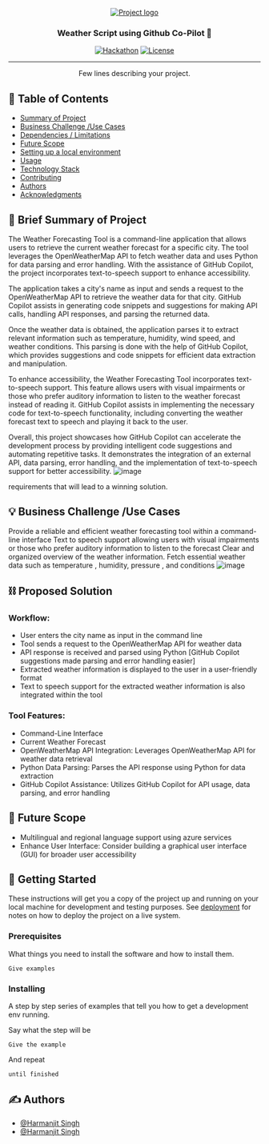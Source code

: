 <p align="center">
  <a href="" rel="noopener">
 <img src="https://i.imgur.com/AZ2iWek.png" alt="Project logo"></a>
</p>
<h3 align="center">Weather Script using Github Co-Pilot 🤖</h3>

<div align="center">

[![Hackathon](https://img.shields.io/badge/hackathon-name-orange.svg)](http://hackathon.url.com)
[![License](https://img.shields.io/badge/license-MIT-blue.svg)](LICENSE.md)

</div>

---

<p align="center"> Few lines describing your project.
    <br> 
</p>

## 📝 Table of Contents

- [Summary of Project](#problem_statement)
- [Business Challenge /Use Cases](#idea)
- [Dependencies / Limitations](#limitations)
- [Future Scope](#future_scope)
- [Setting up a local environment](#getting_started)
- [Usage](#usage)
- [Technology Stack](#tech_stack)
- [Contributing](../CONTRIBUTING.md)
- [Authors](#authors)
- [Acknowledgments](#acknowledgments)

## 🧐 Brief Summary of Project <a name = "problem_statement"></a>
The Weather Forecasting Tool is a command-line application that allows users to retrieve the current weather forecast for a specific city. The tool leverages the OpenWeatherMap API to fetch weather data and uses Python for data parsing and error handling. With the assistance of GitHub Copilot, the project incorporates text-to-speech support to enhance accessibility.

The application takes a city's name as input and sends a request to the OpenWeatherMap API to retrieve the weather data for that city. GitHub Copilot assists in generating code snippets and suggestions for making API calls, handling API responses, and parsing the returned data.

Once the weather data is obtained, the application parses it to extract relevant information such as temperature, humidity, wind speed, and weather conditions. This parsing is done with the help of GitHub Copilot, which provides suggestions and code snippets for efficient data extraction and manipulation.

To enhance accessibility, the Weather Forecasting Tool incorporates text-to-speech support. This feature allows users with visual impairments or those who prefer auditory information to listen to the weather forecast instead of reading it. GitHub Copilot assists in implementing the necessary code for text-to-speech functionality, including converting the weather forecast text to speech and playing it back to the user.

Overall, this project showcases how GitHub Copilot can accelerate the development process by providing intelligent code suggestions and automating repetitive tasks. It demonstrates the integration of an external API, data parsing, error handling, and the implementation of text-to-speech support for better accessibility.
![image](https://github.com/srastika/LoggedOffAt5/assets/55448003/b1d1befd-3714-4bdf-bfdc-79179cbca8b5)

requirements that will lead to a winning solution.

## 💡 Business Challenge /Use Cases <a name = "idea"></a>

Provide a reliable and efficient weather forecasting tool within a command-line interface
Text to speech support allowing users with visual impairments or those who prefer auditory information to listen to the forecast
Clear and organized overview of the weather information. 
Fetch essential weather data such as temperature , humidity, pressure , and conditions
![image](https://github.com/srastika/LoggedOffAt5/assets/55448003/60817090-7977-4b62-bdee-aba3a9da4298)


## ⛓️ Proposed Solution <a name = "limitations"></a>

### Workflow:

- User enters the city name as input in the command line
- Tool sends a request to the OpenWeatherMap API for weather data
- API response is received and parsed using Python [GitHub Copilot suggestions made parsing and error handling easier]
- Extracted weather information is displayed to the user in a user-friendly format
- Text to speech support for the extracted weather information is also integrated within the tool

### Tool Features:

- Command-Line Interface
- Current Weather Forecast
- OpenWeatherMap API Integration: Leverages OpenWeatherMap API for weather data retrieval
- Python Data Parsing: Parses the API response using Python for data extraction
- GitHub Copilot Assistance: Utilizes GitHub Copilot for API usage, data parsing, and error handling


## 🚀 Future Scope <a name = "future_scope"></a>

- Multilingual and regional language support using azure services
- Enhance User Interface: Consider building a graphical user interface (GUI) for broader user accessibility

## 🏁 Getting Started <a name = "getting_started"></a>

These instructions will get you a copy of the project up and running on your local machine for development
and testing purposes. See [deployment](#deployment) for notes on how to deploy the project on a live system.

### Prerequisites

What things you need to install the software and how to install them.

```
Give examples
```

### Installing

A step by step series of examples that tell you how to get a development env running.

Say what the step will be

```
Give the example
```

And repeat

```
until finished
```


## ✍️ Authors <a name = "authors"></a>

- [@Harmanjit Singh](https://github.com/harmanjit14)
- [@Harmanjit Singh](https://github.com/srastika)


